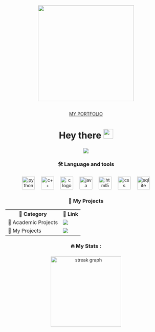 <div align="center">
  <img src="https://media4.giphy.com/media/v1.Y2lkPTc5MGI3NjExY3hpNmc1NWM4ZTlweWxycTV0YXFrcmxnaHB3djg0a3BuNTNobm5ybCZlcD12MV9pbnRlcm5hbF9naWZfYnlfaWQmY3Q9Zw/bFEQEDLmhrYsse0zFF/giphy.gif" width="300">
</div>
<br>
<p align="center">
  <a href="https://portfolio-eight-wheat-92.vercel.app/index.html" target="_blank">
    MY PORTFOLIO
  </a>
</p>




###

<h1 align="center">Hey there <img src="https://media.giphy.com/media/hvRJCLFzcasrR4ia7z/giphy.gif" width="30px"></h1> 


###

<div align="center">
  <img src="https://visitor-badge.laobi.icu/badge?page_id=Teroooo.Teroooo&"  />
</div>

###

<h3 align="center">🛠 Language and tools</h3>

###

<div align="center">
  <img src="https://cdn.jsdelivr.net/gh/devicons/devicon/icons/python/python-plain.svg" height="40" alt="python logo"  />
  <img width="12" />
  <img src="https://upload.wikimedia.org/wikipedia/commons/1/18/ISO_C%2B%2B_Logo.svg" height="40" alt="c++ logo"  />
  <img width="12" />
  <img src="https://upload.wikimedia.org/wikipedia/commons/d/d8/C_Language_Logo.svg" height="40" alt="c logo"  />
  <img width="12" />
  <img src="https://cdn.jsdelivr.net/gh/devicons/devicon/icons/java/java-plain-wordmark.svg" height="40" alt="java logo"  />
  <img width="12" />
  <img src="https://cdn.jsdelivr.net/gh/devicons/devicon/icons/html5/html5-original-wordmark.svg" height="40" alt="html5 logo"  />
  <img width="12" />
  <img src="https://cdn.jsdelivr.net/gh/devicons/devicon/icons/css3/css3-original-wordmark.svg" height="40" alt="css logo"  />
  <img width="12" />
  <img src="https://upload.wikimedia.org/wikipedia/commons/3/38/SQLite370.svg" height="40" alt="sqlite logo"  />
</div>


###

<h3 align="center">🚀 My Projects</h3>  

<table align="center">
  <tr>
    <th>📂 Category</th>
    <th>🔗 Link</th>
  </tr>
  <tr>
    <td>🔧 Academic Projects</td>
    <td><a href="projects.md"><img src="https://img.shields.io/badge/Press_Here-%F0%9F%92%BB-blue?style=for-the-badge"></a></td>
  </tr>
  <tr>
    <td>🔮 My Projects</td>
    <td><a href="myprojects.md"><img src="https://img.shields.io/badge/Press_Here-%F0%9F%91%BE-blue?style=for-the-badge"></a></td>
  </tr>
</table>



<h3 align="center">🔥   My Stats :</h3>

###

<div align="center">
  <img src="https://streak-stats.demolab.com?user=Teroooo&locale=en&mode=daily&theme=dark&hide_border=false&border_radius=5&order=3" height="220" alt="streak graph"  />
</div>

###

